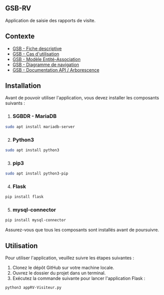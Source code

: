 ## GSB-RV

Application de saisie des rapports de visite. 

## Contexte

- [GSB - Fiche descriptive](https://github.com/R-Mehdi94/GSB-RV/blob/master/doc/01-GSB-AppliRV-FicheDescriptive.pdf)
- [GSB - Cas d'utilisation](https://github.com/R-Mehdi94/GSB-RV/blob/master/doc/02-GSB-AppliRV-Visiteur-UC.pdf)
- [GSB - Modèle Entité-Association](https://github.com/R-Mehdi94/GSB-RV/blob/master/doc/03-GSB-AppliRV-MEA.pdf)
- [GSB - Diagramme de navigation](https://github.com/R-Mehdi94/GSB-RV/blob/master/doc/04-GSB-AppliRV-Navigation.pdf)
- [GSB - Documentation API / Arborescence](https://github.com/R-Mehdi94/GSB-RV/blob/master/doc/05-GSB-AppliRV-Documentation-API.pdf)

## Installation

Avant de pouvoir utiliser l'application, vous devez installer les composants suivants :

1. ### SGBDR - MariaDB

  ``` bash 
  sudo apt install mariadb-server
  ```

2. ### Python3

  ``` bash 
  sudo apt install python3
  ```

3. ### pip3

  ``` bash 
  sudo apt install python3-pip
  ```

4. ### Flask

  ``` bash 
  pip install flask
  ```

5. ### mysql-connector

  ``` bash 
  pip install mysql-connector
  ```

Assurez-vous que tous les composants sont installés avant de poursuivre.

## Utilisation

Pour utiliser l'application, veuillez suivre les étapes suivantes :

1. Clonez le dépôt GitHub sur votre machine locale.
2. Ouvrez le dossier du projet dans un terminal.
3. Exécutez la commande suivante pour lancer l'application Flask : 
``` bash 
python3 appRV-Visiteur.py
```
